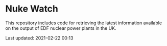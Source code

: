 # Nuke Watch

This repository includes code for retrieving the latest information available on the output of EDF nuclear power plants in the UK.

Last updated: 2021-02-22 00:13